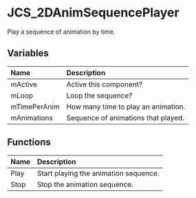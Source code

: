 # JCS_2DAnimSequencePlayer

Play a sequence of animation by time.

## Variables

| Name         | Description                         |
|:-------------|:------------------------------------|
| mActive      | Active this component?              |
| mLoop        | Loop the sequence?                  |
| mTimePerAnim | How many time to play an animation. |
| mAnimations  | Sequence of animations that played. |

## Functions

| Name | Description                           |
|:-----|:--------------------------------------|
| Play | Start playing the animation sequence. |
| Stop | Stop the animation sequence.          |
